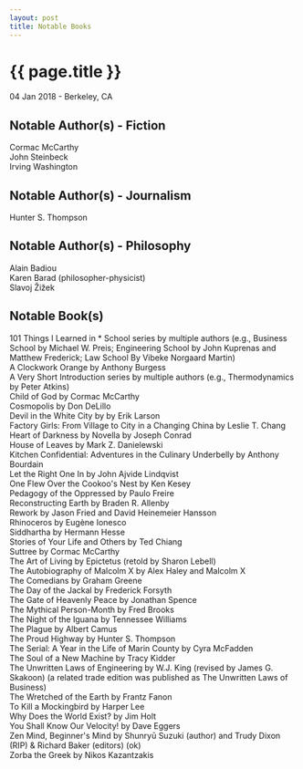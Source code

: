 ```yaml
---
layout: post
title: Notable Books
---
```


{{ page.title }}
================

<p class="meta">04 Jan 2018 - Berkeley, CA</p>

## Notable Author(s) - Fiction
Cormac McCarthy  
John Steinbeck  
Irving Washington

## Notable Author(s) - Journalism
Hunter S. Thompson

## Notable Author(s) - Philosophy
Alain Badiou  
Karen Barad (philosopher-physicist)  
Slavoj Žižek

## Notable Book(s)
101 Things I Learned in * School series by multiple authors (e.g., Business School by Michael W. Preis; Engineering School by John Kuprenas and Matthew Frederick; Law School By Vibeke Norgaard Martin)  
A Clockwork Orange by Anthony Burgess  
A Very Short Introduction series by multiple authors (e.g., Thermodynamics by Peter Atkins)  
Child of God by Cormac McCarthy  
Cosmopolis by Don DeLillo  
Devil in the White City by by Erik Larson  
Factory Girls: From Village to City in a Changing China by Leslie T. Chang  
Heart of Darkness by Novella by Joseph Conrad  
House of Leaves by Mark Z. Danielewski  
Kitchen Confidential: Adventures in the Culinary Underbelly by Anthony Bourdain  
Let the Right One In by John Ajvide Lindqvist  
One Flew Over the Cookoo's Nest by Ken Kesey  
Pedagogy of the Oppressed by Paulo Freire  
Reconstructing Earth by Braden R. Allenby  
Rework by Jason Fried and David Heinemeier Hansson  
Rhinoceros by Eugène Ionesco  
Siddhartha by Hermann Hesse  
Stories of Your Life and Others by Ted Chiang  
Suttree by Cormac McCarthy  
The Art of Living by Epictetus (retold by Sharon Lebell)  
The Autobiography of Malcolm X by Alex Haley and Malcolm X  
The Comedians by Graham Greene  
The Day of the Jackal by Frederick Forsyth  
The Gate of Heavenly Peace by Jonathan Spence  
The Mythical Person-Month by Fred Brooks  
The Night of the Iguana by Tennessee Williams  
The Plague by Albert Camus  
The Proud Highway by Hunter S. Thompson  
The Serial: A Year in the Life of Marin County by Cyra McFadden  
The Soul of a New Machine by Tracy Kidder  
The Unwritten Laws of Engineering by W.J. King (revised by James G. Skakoon) (a related trade edition was published as The Unwritten Laws of Business)  
The Wretched of the Earth by Frantz Fanon  
To Kill a Mockingbird by Harper Lee  
Why Does the World Exist? by Jim Holt  
You Shall Know Our Velocity! by Dave Eggers  
Zen Mind, Beginner's Mind by Shunryū Suzuki (author) and Trudy Dixon (RIP) & Richard Baker (editors) (ok)  
Zorba the Greek by Nikos Kazantzakis